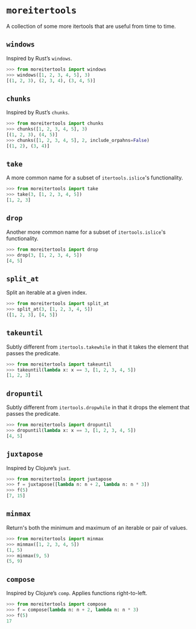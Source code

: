 # `moreitertools`

A collection of some more itertools that are useful from time to time.

## `windows`

Inspired by Rust’s `windows`.

```python
>>> from moreitertools import windows
>>> windows([1, 2, 3, 4, 5], 3)
[(1, 2, 3), (2, 3, 4), (3, 4, 5)]
```

## `chunks`

Inspired by Rust’s `chunks`.

```python
>>> from moreitertools import chunks
>>> chunks([1, 2, 3, 4, 5], 3)
[(1, 2, 3), (4, 5)]
>>> chunks([1, 2, 3, 4, 5], 2, include_orpahns=False)
[(1, 2), (3, 4)]
```

## `take`

A more common name for a subset of `itertools.islice`'s functionality.

```python
>>> from moreitertools import take
>>> take(3, [1, 2, 3, 4, 5])
[1, 2, 3]
```

## `drop`

Another more common name for a subset of `itertools.islice`'s functionality.

```python
>>> from moreitertools import drop
>>> drop(3, [1, 2, 3, 4, 5])
[4, 5]
```

## `split_at`

Split an iterable at a given index.

```python
>>> from moreitertools import split_at
>>> split_at(3, [1, 2, 3, 4, 5])
([1, 2, 3], [4, 5])
```

## `takeuntil`

Subtly different from `itertools.takewhile` in that it takes the element that passes the predicate.

```python
>>> from moreitertools import takeuntil
>>> takeuntil(lambda x: x == 3, [1, 2, 3, 4, 5])
[1, 2, 3]
```

## `dropuntil`

Subtly different from `itertools.dropwhile` in that it drops the element that passes the predicate.

```python
>>> from moreitertools import dropuntil
>>> dropuntil(lambda x: x == 3, [1, 2, 3, 4, 5])
[4, 5]
```

## `juxtapose`

Inspired by Clojure’s `juxt`.

```python
>>> from moreitertools import juxtapose
>>> f = juxtapose([lambda n: n + 2, lambda n: n * 3])
>>> f(5)
[7, 15]
```

## `minmax`

Return's both the minimum and maximum of an iterable or pair of values.

```python
>>> from moreitertools import minmax
>>> minmax([1, 2, 3, 4, 5])
(1, 5)
>>> minmax(9, 5)
(5, 9)
```

## `compose`

Inspired by Clojure’s `comp`. Applies functions right-to-left.

```python
>>> from moreitertools import compose
>>> f = compose(lambda n: n + 2, lambda n: n * 3)
>>> f(5)
17
```
